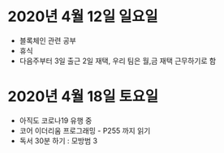
# 2020년 4월 12일 일요일

- 블록체인 관련 공부
- 휴식
- 다음주부터 3일 출근 2일 재택, 우리 팀은 월,금 재택 근무하기로 함

# 2020년 4월 18일 토요일

- 아직도 코로나19 유행 중
- 코어 이더리움 프로그래밍 - P255 까지 읽기
- 독서 30분 하기 : 모방범 3
